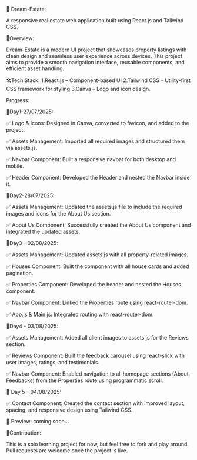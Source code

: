 🏡 Dream-Estate:

A responsive real estate web application built using React.js and Tailwind CSS.

🔵Overview:

Dream-Estate is a modern UI project that showcases property listings with clean design and seamless user experience across devices. This project aims to provide a smooth navigation interface, reusable components, and efficient asset handling.

🛠Tech Stack:
1.React.js – Component-based UI
2.Tailwind CSS – Utility-first CSS framework for styling
3.Canva – Logo and icon design.

Progress:

📌Day1-27/07/2025: 

✅ Logo & Icons: Designed in Canva, converted to favicon, and added to the project.

✅ Assets Management: Imported all required images and structured them via assets.js.

✅ Navbar Component: Built a responsive navbar for both desktop and mobile.

✅ Header Component: Developed the Header and nested the Navbar inside it.

📌Day2-28/07/2025: 

✅ Assets Management: Updated the assets.js file to include the required images and icons for the About Us section.

✅ About Us Component: Successfully created the About Us component and integrated the updated assets.

📌Day3 - 02/08/2025:

✅ Assets Management: Updated assets.js with all property-related images.

✅ Houses Component: Built the component with all house cards and added pagination.

✅ Properties Component: Developed the header and nested the Houses component.

✅ Navbar Component: Linked the Properties route using react-router-dom.

✅ App.js & Main.js: Integrated routing with react-router-dom.

📌Day4 - 03/08/2025:

✅ Assets Management: Added all client images to assets.js for the Reviews section.

✅ Reviews Component: Built the feedback carousel using react-slick with user images, ratings, and testimonials.

✅ Navbar Component: Enabled navigation to all homepage sections (About, Feedbacks) from the Properties route using programmatic scroll.

📌 Day 5 – 04/08/2025:

✅ Contact Component: Created the contact section with improved layout, spacing, and responsive design using Tailwind CSS.


📸 Preview:
coming soon...

🤝Contribution:

This is a solo learning project for now, but feel free to fork and play around. Pull requests are welcome once the project is live.
